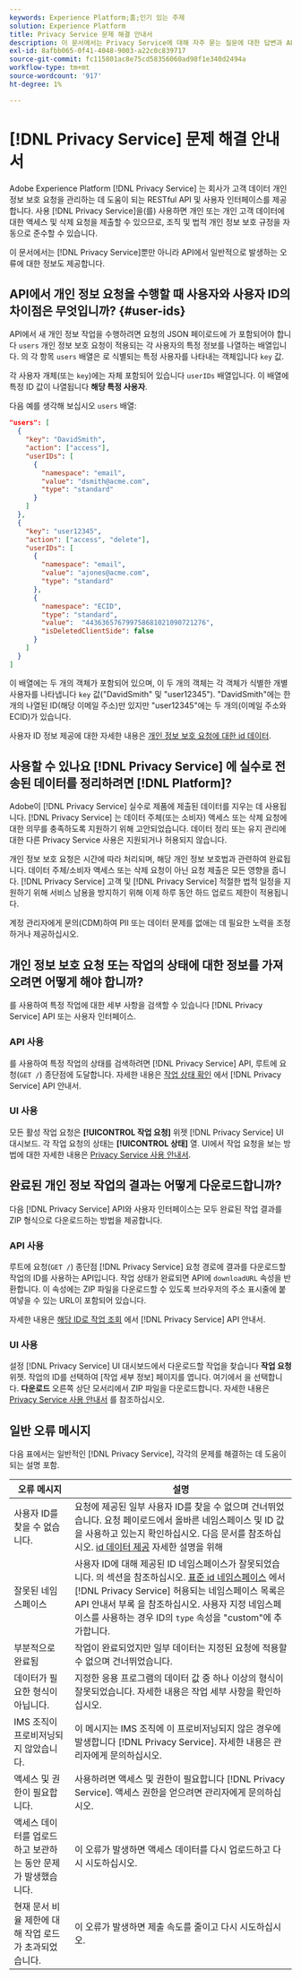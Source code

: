 ```yaml
---
keywords: Experience Platform;홈;인기 있는 주제
solution: Experience Platform
title: Privacy Service 문제 해결 안내서
description: 이 문서에서는 Privacy Service에 대해 자주 묻는 질문에 대한 답변과 API에서 일반적으로 발생하는 오류에 대한 정보를 제공합니다.
exl-id: 8afbb065-0f41-4048-9003-a22c0c839717
source-git-commit: fc115801ac8e75cd58356060ad98f1e340d2494a
workflow-type: tm+mt
source-wordcount: '917'
ht-degree: 1%

---
```


# [!DNL Privacy Service] 문제 해결 안내서

Adobe Experience Platform [!DNL Privacy Service] 는 회사가 고객 데이터 개인 정보 보호 요청을 관리하는 데 도움이 되는 RESTful API 및 사용자 인터페이스를 제공합니다. 사용 [!DNL Privacy Service]을(를) 사용하면 개인 또는 개인 고객 데이터에 대한 액세스 및 삭제 요청을 제출할 수 있으므로, 조직 및 법적 개인 정보 보호 규정을 자동으로 준수할 수 있습니다.

이 문서에서는 [!DNL Privacy Service]뿐만 아니라 API에서 일반적으로 발생하는 오류에 대한 정보도 제공합니다.

## API에서 개인 정보 요청을 수행할 때 사용자와 사용자 ID의 차이점은 무엇입니까? {#user-ids}

API에서 새 개인 정보 작업을 수행하려면 요청의 JSON 페이로드에 가 포함되어야 합니다 `users` 개인 정보 보호 요청이 적용되는 각 사용자의 특정 정보를 나열하는 배열입니다. 의 각 항목 `users` 배열은 로 식별되는 특정 사용자를 나타내는 객체입니다 `key` 값.

각 사용자 개체(또는 `key`)에는 자체 포함되어 있습니다 `userIDs` 배열입니다. 이 배열에 특정 ID 값이 나열됩니다 **해당 특정 사용자**.

다음 예를 생각해 보십시오 `users` 배열:

```json
"users": [
  {
    "key": "DavidSmith",
    "action": ["access"],
    "userIDs": [
      {
        "namespace": "email",
        "value": "dsmith@acme.com",
        "type": "standard"
      }
    ]
  },
  {
    "key": "user12345",
    "action": ["access", "delete"],
    "userIDs": [
      {
        "namespace": "email",
        "value": "ajones@acme.com",
        "type": "standard"
      },
      {
        "namespace": "ECID",
        "type": "standard",
        "value":  "443636576799758681021090721276",
        "isDeletedClientSide": false
      }
    ]
  }
]
```

이 배열에는 두 개의 객체가 포함되어 있으며, 이 두 개의 객체는 각 객체가 식별한 개별 사용자를 나타냅니다 `key` 값(&quot;DavidSmith&quot; 및 &quot;user12345&quot;). &quot;DavidSmith&quot;에는 한 개의 나열된 ID(해당 이메일 주소)만 있지만 &quot;user12345&quot;에는 두 개의(이메일 주소와 ECID)가 있습니다.

사용자 ID 정보 제공에 대한 자세한 내용은 [개인 정보 보호 요청에 대한 id 데이터](identity-data.md).


## 사용할 수 있나요 [!DNL Privacy Service] 에 실수로 전송된 데이터를 정리하려면 [!DNL Platform]?

Adobe이 [!DNL Privacy Service] 실수로 제품에 제출된 데이터를 지우는 데 사용됩니다. [!DNL Privacy Service] 는 데이터 주체(또는 소비자) 액세스 또는 삭제 요청에 대한 의무를 충족하도록 지원하기 위해 고안되었습니다. 데이터 정리 또는 유지 관리에 대한 다른 Privacy Service 사용은 지원되거나 허용되지 않습니다.

개인 정보 보호 요청은 시간에 따라 처리되며, 해당 개인 정보 보호법과 관련하여 완료됩니다. 데이터 주체/소비자 액세스 또는 삭제 요청이 아닌 요청 제출은 모든 영향을 줍니다. [!DNL Privacy Service] 고객 및 [!DNL Privacy Service] 적절한 법적 일정을 지원하기 위해 서비스 남용을 방지하기 위해 이제 하루 동안 하드 업로드 제한이 적용됩니다.

계정 관리자에게 문의(CDM)하여 PII 또는 데이터 문제를 없애는 데 필요한 노력을 조정하거나 제공하십시오.

## 개인 정보 보호 요청 또는 작업의 상태에 대한 정보를 가져오려면 어떻게 해야 합니까?

를 사용하여 특정 작업에 대한 세부 사항을 검색할 수 있습니다 [!DNL Privacy Service] API 또는 사용자 인터페이스.

### API 사용

를 사용하여 특정 작업의 상태를 검색하려면 [!DNL Privacy Service] API, 루트에 요청(`GET /`) 종단점에 도달합니다. 자세한 내용은 [작업 상태 확인](api/privacy-jobs.md#check-the-status-of-a-job) 에서 [!DNL Privacy Service] API 안내서.

### UI 사용

모든 활성 작업 요청은 **[!UICONTROL 작업 요청]** 위젯 [!DNL Privacy Service] UI 대시보드. 각 작업 요청의 상태는 **[!UICONTROL 상태]** 열. UI에서 작업 요청을 보는 방법에 대한 자세한 내용은 [Privacy Service 사용 안내서](ui/user-guide.md).

## 완료된 개인 정보 작업의 결과는 어떻게 다운로드합니까?

다음 [!DNL Privacy Service] API와 사용자 인터페이스는 모두 완료된 작업 결과를 ZIP 형식으로 다운로드하는 방법을 제공합니다.

### API 사용

루트에 요청(`GET /`) 종단점 [!DNL Privacy Service] 요청 경로에 결과를 다운로드할 작업의 ID를 사용하는 API입니다. 작업 상태가 완료되면 API에 `downloadURL` 속성을 반환합니다. 이 속성에는 ZIP 파일을 다운로드할 수 있도록 브라우저의 주소 표시줄에 붙여넣을 수 있는 URL이 포함되어 있습니다.

자세한 내용은 [해당 ID로 작업 조회](api/privacy-jobs.md#check-the-status-of-a-job) 에서 [!DNL Privacy Service] API 안내서.

### UI 사용

설정 [!DNL Privacy Service] UI 대시보드에서 다운로드할 작업을 찾습니다 **작업 요청** 위젯. 작업의 ID를 선택하여 [작업 세부 정보] 페이지를 엽니다. 여기에서 을 선택합니다. **다운로드** 오른쪽 상단 모서리에서 ZIP 파일을 다운로드합니다. 자세한 내용은 [Privacy Service 사용 안내서](ui/user-guide.md) 를 참조하십시오.

## 일반 오류 메시지

다음 표에서는 일반적인 [!DNL Privacy Service], 각각의 문제를 해결하는 데 도움이 되는 설명 포함.

| 오류 메시지 | 설명 |
| --- | --- |
| 사용자 ID를 찾을 수 없습니다. | 요청에 제공된 일부 사용자 ID를 찾을 수 없으며 건너뛰었습니다. 요청 페이로드에서 올바른 네임스페이스 및 ID 값을 사용하고 있는지 확인하십시오. 다음 문서를 참조하십시오. [id 데이터 제공](./identity-data.md) 자세한 설명을 위해 |
| 잘못된 네임스페이스 | 사용자 ID에 대해 제공된 ID 네임스페이스가 잘못되었습니다. 의 섹션을 참조하십시오. [표준 id 네임스페이스](./api/appendix.md#standard-namespaces) 에서 [!DNL Privacy Service] 허용되는 네임스페이스 목록은 API 안내서 부록 을 참조하십시오. 사용자 지정 네임스페이스를 사용하는 경우 ID의 `type` 속성을 &quot;custom&quot;에 추가합니다. |
| 부분적으로 완료됨 | 작업이 완료되었지만 일부 데이터는 지정된 요청에 적용할 수 없으며 건너뛰었습니다. |
| 데이터가 필요한 형식이 아닙니다. | 지정한 응용 프로그램의 데이터 값 중 하나 이상의 형식이 잘못되었습니다. 자세한 내용은 작업 세부 사항을 확인하십시오. |
| IMS 조직이 프로비저닝되지 않았습니다. | 이 메시지는 IMS 조직에 이 프로비저닝되지 않은 경우에 발생합니다 [!DNL Privacy Service]. 자세한 내용은 관리자에게 문의하십시오. |
| 액세스 및 권한이 필요합니다. | 사용하려면 액세스 및 권한이 필요합니다 [!DNL Privacy Service]. 액세스 권한을 얻으려면 관리자에게 문의하십시오. |
| 액세스 데이터를 업로드하고 보관하는 동안 문제가 발생했습니다. | 이 오류가 발생하면 액세스 데이터를 다시 업로드하고 다시 시도하십시오. |
| 현재 문서 비율 제한에 대해 작업 로드가 초과되었습니다. | 이 오류가 발생하면 제출 속도를 줄이고 다시 시도하십시오. |
